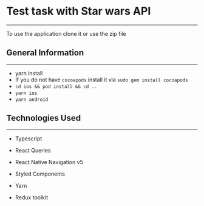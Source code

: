 <h1>Test task with Star wars API</h1>
<hr><p>To use the application clone it or use the zip file</p><h2>General Information</h2>
<hr><ul>
<li>yarn install</li>
<li>If you do not have <code>cocoapods</code>
install it via <code>sudo gem install cocoapods</code></li>
<li><code>cd ios &amp;&amp; pod install &amp;&amp; cd ..</code></li>
<li><code>yarn ios</code></li>
<li><code>yarn android</code></li>
</ul><h2>Technologies Used</h2>
<hr><ul>
<li>Typescript</li>
</ul><ul>
<li>React Queries</li>
</ul><ul>
<li>React Native Navigation v5</li>
</ul><ul>
<li>Styled Components</li>
</ul><ul>
<li>Yarn</li>
</ul><ul>
<li>Redux toolkit</li>
</ul>
